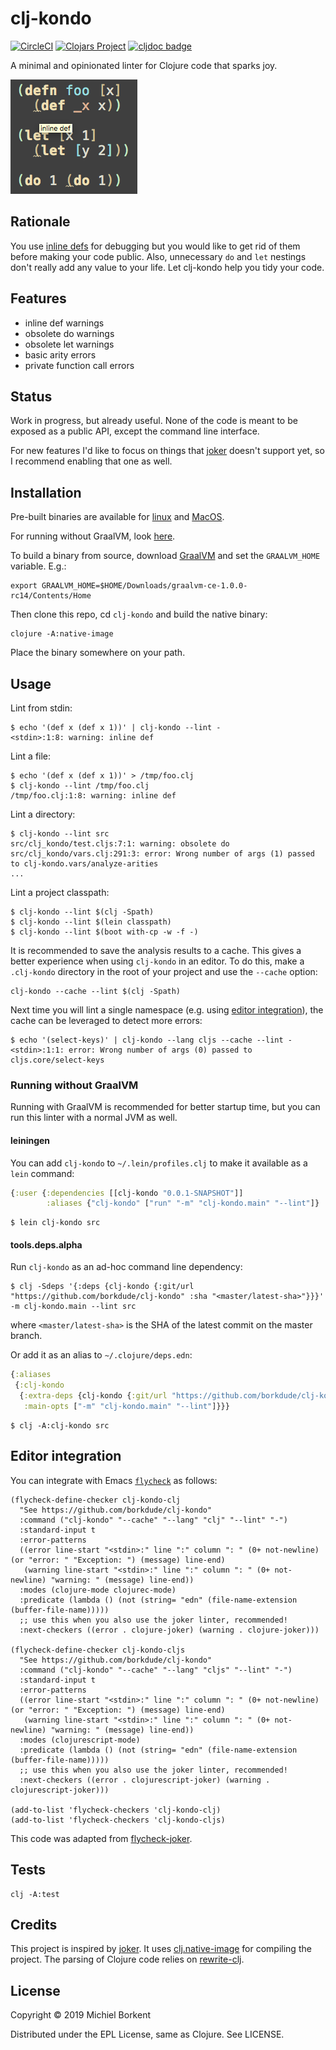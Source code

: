 # clj-kondo
[![CircleCI](https://circleci.com/gh/borkdude/clj-kondo/tree/master.svg?style=svg)](https://circleci.com/gh/borkdude/clj-kondo/tree/master)
[![Clojars Project](https://img.shields.io/clojars/v/clj-kondo.svg)](https://clojars.org/clj-kondo)
[![cljdoc badge](https://cljdoc.org/badge/clj-kondo/clj-kondo)](https://cljdoc.org/d/clj-kondo/clj-kondo/CURRENT)

A minimal and opinionated linter for Clojure code that sparks joy.

<img src="demo.png">

## Rationale

You use [inline
defs](https://blog.michielborkent.nl/2017/05/25/inline-def-debugging/) for
debugging but you would like to get rid of them before making your code
public. Also, unnecessary `do` and `let` nestings don't really add any value to
your life. Let clj-kondo help you tidy your code.

## Features

* inline def warnings
* obsolete do warnings
* obsolete let warnings
* basic arity errors
* private function call errors

## Status

Work in progress, but already useful. None of the code is meant to be exposed as a public API,
except the command line interface.

For new features I'd like to focus on things that
[joker](https://github.com/candid82/joker) doesn't support yet, so I recommend
enabling that one as well.

## Installation

Pre-built binaries are available for
 [linux](https://www.michielborkent.nl/clj-kondo/releases/2019.03.27-alpha-linux-amd64/clj-kondo)
 and
 [MacOS](https://www.michielborkent.nl/clj-kondo/releases/2019.03.27-alpha-darwin-amd64/clj-kondo).

For running without GraalVM, look [here](#running-without-graalvm).

To build a binary from source, download [GraalVM](https://github.com/oracle/graal/releases) and set the
`GRAALVM_HOME` variable. E.g.:

    export GRAALVM_HOME=$HOME/Downloads/graalvm-ce-1.0.0-rc14/Contents/Home

Then clone this repo, cd `clj-kondo` and build the native binary:

    clojure -A:native-image

Place the binary somewhere on your path.

## Usage

Lint from stdin:

``` shellsession
$ echo '(def x (def x 1))' | clj-kondo --lint -
<stdin>:1:8: warning: inline def
```

Lint a file:

``` shellsession
$ echo '(def x (def x 1))' > /tmp/foo.clj
$ clj-kondo --lint /tmp/foo.clj
/tmp/foo.clj:1:8: warning: inline def
```

Lint a directory:

``` shellsession
$ clj-kondo --lint src
src/clj_kondo/test.cljs:7:1: warning: obsolete do
src/clj_kondo/vars.clj:291:3: error: Wrong number of args (1) passed to clj-kondo.vars/analyze-arities
...
```

Lint a project classpath:

``` shellsession
$ clj-kondo --lint $(clj -Spath)
$ clj-kondo --lint $(lein classpath)
$ clj-kondo --lint $(boot with-cp -w -f -)
```

It is recommended to save the analysis results to a cache. This gives a better
experience when using `clj-kondo` in an editor. To do this, make a `.clj-kondo`
directory in the root of your project and use the `--cache` option:

    clj-kondo --cache --lint $(clj -Spath)

Next time you will lint a single namespace (e.g. using [editor
integration](#editor-integration)), the cache can be leveraged to detect more
errors:

``` shellsession
$ echo '(select-keys)' | clj-kondo --lang cljs --cache --lint -
<stdin>:1:1: error: Wrong number of args (0) passed to cljs.core/select-keys
```

### Running without GraalVM

Running with GraalVM is recommended for better startup time, but you can run this linter with a normal JVM as well.

#### leiningen

You can add `clj-kondo` to `~/.lein/profiles.clj` to make it available as a `lein` command:

``` clojure
{:user {:dependencies [[clj-kondo "0.0.1-SNAPSHOT"]]
        :aliases {"clj-kondo" ["run" "-m" "clj-kondo.main" "--lint"]}
```

``` shellsession
$ lein clj-kondo src
```

#### tools.deps.alpha

Run `clj-kondo` as an ad-hoc command line dependency:

``` shellsession
$ clj -Sdeps '{:deps {clj-kondo {:git/url "https://github.com/borkdude/clj-kondo" :sha "<master/latest-sha>"}}}' -m clj-kondo.main --lint src
```

where `<master/latest-sha>` is the SHA of the latest commit on the master
branch.

Or add it as an alias to `~/.clojure/deps.edn`:

``` clojure
{:aliases
 {:clj-kondo
  {:extra-deps {clj-kondo {:git/url "https://github.com/borkdude/clj-kondo" :sha "<master/latest-sha>"}}
   :main-opts ["-m" "clj-kondo.main" "--lint"]}}}
```

``` shellsession
$ clj -A:clj-kondo src
```

## Editor integration

You can integrate with Emacs [`flycheck`](https://www.flycheck.org/en/latest/) as follows:

``` emacs-lisp
(flycheck-define-checker clj-kondo-clj
  "See https://github.com/borkdude/clj-kondo"
  :command ("clj-kondo" "--cache" "--lang" "clj" "--lint" "-")
  :standard-input t
  :error-patterns
  ((error line-start "<stdin>:" line ":" column ": " (0+ not-newline) (or "error: " "Exception: ") (message) line-end)
   (warning line-start "<stdin>:" line ":" column ": " (0+ not-newline) "warning: " (message) line-end))
  :modes (clojure-mode clojurec-mode)
  :predicate (lambda () (not (string= "edn" (file-name-extension (buffer-file-name)))))
  ;; use this when you also use the joker linter, recommended!
  :next-checkers ((error . clojure-joker) (warning . clojure-joker)))

(flycheck-define-checker clj-kondo-cljs
  "See https://github.com/borkdude/clj-kondo"
  :command ("clj-kondo" "--cache" "--lang" "cljs" "--lint" "-")
  :standard-input t
  :error-patterns
  ((error line-start "<stdin>:" line ":" column ": " (0+ not-newline) (or "error: " "Exception: ") (message) line-end)
   (warning line-start "<stdin>:" line ":" column ": " (0+ not-newline) "warning: " (message) line-end))
  :modes (clojurescript-mode)
  :predicate (lambda () (not (string= "edn" (file-name-extension (buffer-file-name)))))
  ;; use this when you also use the joker linter, recommended!
  :next-checkers ((error . clojurescript-joker) (warning . clojurescript-joker)))

(add-to-list 'flycheck-checkers 'clj-kondo-clj)
(add-to-list 'flycheck-checkers 'clj-kondo-cljs)
```

This code was adapted from [flycheck-joker](https://github.com/candid82/flycheck-joker).

## Tests

    clj -A:test

## Credits

This project is inspired by [joker](https://github.com/candid82/joker). It uses
[clj.native-image](https://github.com/taylorwood/clj.native-image) for compiling
the project. The parsing of Clojure code relies on
[rewrite-clj](https://github.com/xsc/rewrite-clj).

## License

Copyright © 2019 Michiel Borkent

Distributed under the EPL License, same as Clojure. See LICENSE.

